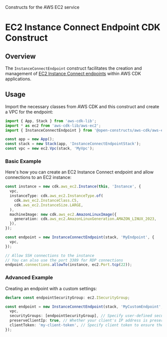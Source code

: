 Constructs for the AWS EC2 service

# EC2 Instance Connect Endpoint CDK Construct

## Overview

The `InstanceConnectEndpoint` construct facilitates the creation and management of [EC2 Instance Connect endpoints](https://docs.aws.amazon.com/AWSEC2/latest/UserGuide/connect-with-ec2-instance-connect-endpoint.html)
within AWS CDK applications.

## Usage

Import the necessary classes from AWS CDK and this construct and create a VPC for the endpoint:

```ts
import { App, Stack } from 'aws-cdk-lib';
import * as ec2 from 'aws-cdk-lib/aws-ec2';
import { InstanceConnectEndpoint } from '@open-constructs/aws-cdk/aws-ec2';

const app = new App();
const stack = new Stack(app, 'InstanceConnectEndpointStack');
const vpc = new ec2.Vpc(stack, 'MyVpc');
```

### Basic Example

Here's how you can create an EC2 Instance Connect endpoint and allow connections to an EC2 instance:

```ts
const instance = new cdk.aws_ec2.Instance(this, 'Instance', {
  vpc,
  instanceType: cdk.aws_ec2.InstanceType.of(
    cdk.aws_ec2.InstanceClass.C5,
    cdk.aws_ec2.InstanceSize.LARGE,
  ),
  machineImage: new cdk.aws_ec2.AmazonLinuxImage({
    generation: cdk.aws_ec2.AmazonLinuxGeneration.AMAZON_LINUX_2023,
  }),
});

const endpoint = new InstanceConnectEndpoint(stack, 'MyEndpoint', {
  vpc,
});

// Allow SSH connections to the instance
// You can also use the port 3389 for RDP connections
endpoint.connections.allowTo(instance, ec2.Port.tcp(22));
```

### Advanced Example

Creating an endpoint with a custom settings:

```ts
declare const endpointSecurityGroup: ec2.ISecurityGroup;

const endpoint = new InstanceConnectEndpoint(stack, 'MyCustomEndpoint', {
  vpc,
  securityGroups: [endpointSecurityGroup], // Specify user-defined security groups
  preserveClientIp: true, // Whether your client's IP address is preserved as the source
  clientToken: 'my-client-token', // Specify client token to ensure the idempotency of the request.
});
```
